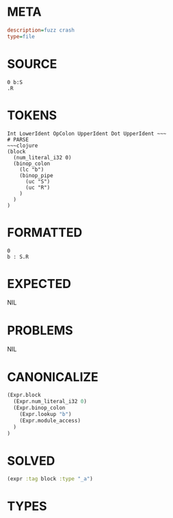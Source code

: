 # META
~~~ini
description=fuzz crash
type=file
~~~
# SOURCE
~~~roc
0 b:S
.R
~~~
# TOKENS
~~~text
Int LowerIdent OpColon UpperIdent Dot UpperIdent ~~~
# PARSE
~~~clojure
(block
  (num_literal_i32 0)
  (binop_colon
    (lc "b")
    (binop_pipe
      (uc "S")
      (uc "R")
    )
  )
)
~~~
# FORMATTED
~~~roc
0
b : S.R
~~~
# EXPECTED
NIL
# PROBLEMS
NIL
# CANONICALIZE
~~~clojure
(Expr.block
  (Expr.num_literal_i32 0)
  (Expr.binop_colon
    (Expr.lookup "b")
    (Expr.module_access)
  )
)
~~~
# SOLVED
~~~clojure
(expr :tag block :type "_a")
~~~
# TYPES
~~~roc
~~~
